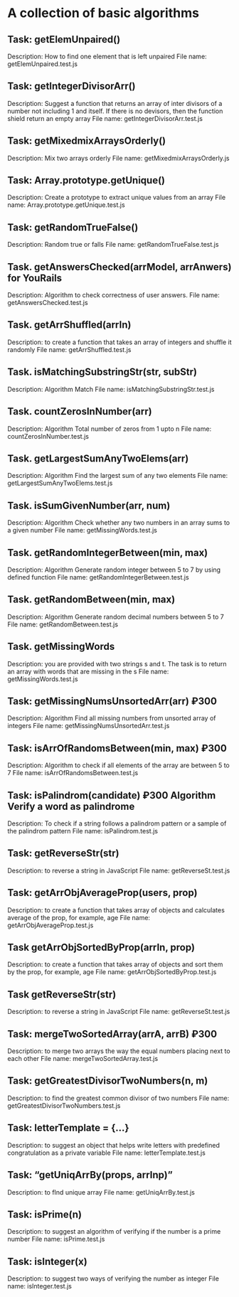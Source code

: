 # A collection of basic algorithms

## Task: getElemUnpaired()

Description: How to find one element that is left unpaired
File name: getElemUnpaired.test.js

## Task: getIntegerDivisorArr()

Description: Suggest a function that returns an array of inter divisors of a number not including 1 and itself. If there is no devisors, then the function shield return an empty array
File name: getIntegerDivisorArr.test.js

## Task: getMixedmixArraysOrderly()

Description: Mix two arrays orderly
File name: getMixedmixArraysOrderly.js

## Task: Array.prototype.getUnique()

Description: Create a prototype to extract unique values from an array
File name: Array.prototype.getUnique.test.js

## Task: getRandomTrueFalse()

Description: Random true or falls
File name: getRandomTrueFalse.test.js

## Task. getAnswersChecked(arrModel, arrAnwers) for YouRails

Description: Algorithm to check correctness of user answers.
File name: getAnswersChecked.test.js

## Task. getArrShuffled(arrIn)

Description: to create a function that takes an array of integers and shuffle it randomly
File name: getArrShuffled.test.js

## Task. isMatchingSubstringStr(str, subStr)

Description: Algorithm Match
File name: isMatchingSubstringStr.test.js

## Task. countZerosInNumber(arr)

Description: Algorithm Total number of zeros from 1 upto n
File name: countZerosInNumber.test.js

## Task. getLargestSumAnyTwoElems(arr)

Description: Algorithm Find the largest sum of any two elements
File name: getLargestSumAnyTwoElems.test.js

## Task. isSumGivenNumber(arr, num)

Description: Algorithm Check whether any two numbers in an array sums to a given number
File name: getMissingWords.test.js

## Task. getRandomIntegerBetween(min, max)

Description: Algorithm Generate random integer between 5 to 7 by using defined function
File name: getRandomIntegerBetween.test.js

## Task. getRandomBetween(min, max)

Description: Algorithm Generate random decimal numbers between 5 to 7
File name: getRandomBetween.test.js

## Task. getMissingWords

Description: you are provided with two strings s and t. The task is to return an array with words that are missing in the s
File name: getMissingWords.test.js

## Task: getMissingNumsUnsortedArr(arr) ₽300

Description: Algorithm Find all missing numbers from unsorted array of integers
File name: getMissingNumsUnsortedArr.test.js

## Task: isArrOfRandomsBetween(min, max) ₽300

Description: Algorithm to check if all elements of the array are between 5 to 7
File name: isArrOfRandomsBetween.test.js

## Task: isPalindrom(candidate) ₽300 Algorithm Verify a word as palindrome

Description: To check if a string follows a palindrom pattern or a sample of the palindrom pattern
File name: isPalindrom.test.js

## Task: getReverseStr(str)

Description: to reverse a string in JavaScript
File name: getReverseSt.test.js

## Task: getArrObjAverageProp(users, prop)

Description: to create a function that takes array of objects and calculates average of the prop, for example, age
File name: getArrObjAverageProp.test.js

## Task getArrObjSortedByProp(arrIn, prop)

Description: to create a function that takes array of objects and sort them by the prop, for example, age
File name: getArrObjSortedByProp.test.js

## Task getReverseStr(str)

Description: to reverse a string in JavaScript
File name: getReverseSt.test.js

## Task: mergeTwoSortedArray(arrA, arrB) ₽300

Description: to merge two arrays the way the equal numbers placing next to each other
File name: mergeTwoSortedArray.test.js

## Task: getGreatestDivisorTwoNumbers(n, m)

Description: to find the greatest common divisor of two numbers
File name: getGreatestDivisorTwoNumbers.test.js

## Task: letterTemplate = {...}

Description: to suggest an object that helps write letters with predefined congratulation as a private variable
File name: letterTemplate.test.js

## Task: “getUniqArrBy(props, arrInp)”

Description: to fInd unique array
File name: getUniqArrBy.test.js

## Task: isPrime(n)

Description: to suggest an algorithm of verifying if the number is a prime number
File name: isPrime.test.js

## Task: isInteger(x)

Description: to suggest two ways of verifying the number as integer
File name: isInteger.test.js
